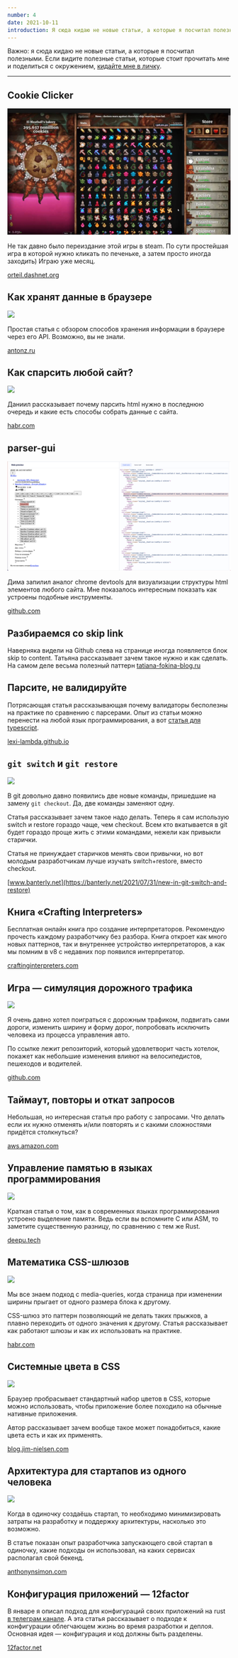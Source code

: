 ```yaml
---
number: 4
date: 2021-10-11
introduction: Я сюда кидаю не новые статьи, а которые я посчитал полезными. Если видите полезные статьи, которые стоит прочитать мне и поделиться с окружением, кидайте мне в личку.
---
```


Важно: я сюда кидаю не новые статьи, а которые я посчитал полезными. Если видите полезные статьи, которые стоит прочитать мне и поделиться с окружением, <a href="https://t.me/sovasergey" target="_blank">кидайте мне в личку</a>.

<hr />

## Cookie Clicker

![](/4-795780/cookieclicker.jpg)

Не так давно было переиздание этой игры в steam. По сути простейшая игра в которой нужно кликать по печеньке, а затем просто иногда заходить) Играю уже месяц.

[orteil.dashnet.org](https://orteil.dashnet.org/cookieclicker/)

## Как хранят данные в браузере

![](https://antonz.ru/browser-storage/storage-cookies.png)

Простая статья с обзором способов хранения информации в браузере через его API. Возможно, вы не знали.

[antonz.ru](https://antonz.ru/browser-storage/)

## Как спарсить любой сайт?

![](https://habrastorage.org/getpro/habr/upload_files/da3/e8a/604/da3e8a60479415173f0ffbe38e4cf45b.png)

Даниил рассказывает почему парсить html нужно в последнюю очередь и какие есть способы собрать данные с сайта.

[habr.com](https://habr.com/ru/post/579336/)

## parser-gui

![](https://raw.githubusercontent.com/dmitryshelomanov/parser-gui/master/preview.png)

Дима запилил аналог chrome devtools для визуализации структуры html элементов любого сайта. Мне показалось интересным показать как устроены подобные инструменты.

[github.com](https://github.com/dmitryshelomanov/parser-gui)

## Разбираемся со skip link

Наверняка видели на Github слева на странице иногда появляется блок skip to content. Татьяна рассказывает зачем такое нужно и как сделать.
На самом деле весьма полезный паттерн
[tatiana-fokina-blog.ru](https://tatiana-fokina-blog.ru/posts/understanding-a-skip-link/)

## Парсите, не валидируйте

Потрясающая статья рассказывающая почему валидаторы бесполезны на практике по сравнению с парсерами.
Опыт из статьи можно перенести на любой язык программирования, а вот [статья для typescript](https://itnext.io/parse-dont-validate-incoming-data-in-typescript-d6d5bfb092c8).

[lexi-lambda.github.io](https://lexi-lambda.github.io/blog/2019/11/05/parse-don-t-validate/)

## `git switch` и `git restore`

![](https://www.banterly.net/content/images/2021/07/5i7rkq.jpg)

В git довольно давно появились две новые команды, пришедшие на замену `git checkout`. Да, две команды заменяют одну.

Статья рассказывает зачем такое надо делать. Теперь я сам использую switch и restore гораздо чаще, чем checkout. Всем кто вкатывается в git будет гораздо проще жить с этими командами, нежели как привыкли старички.

Статья не принуждает старичков менять свои привычки, но вот молодым разработчикам лучше изучать switch+restore, вместо checkout.

[www.banterly.net](https://banterly.net/2021/07/31/new-in-git-switch-and-restore)

## Книга «Crafting Interpreters»

Бесплатная онлайн книга про создание интерпретаторов. Рекомендую прочесть каждому разработчику без разбора. Книга откроет как много новых паттернов, так и внутреннее устройство интерпретаторов, а как мы помним в v8 с недавних пор появился интерпретатор.

[craftinginterpreters.com](https://craftinginterpreters.com/contents.html?)

## Игра — симуляция дорожного трафика

![](https://camo.githubusercontent.com/5dacbb8daa845d43e8fca19df6f951d60b091e215a544b5378d3b288a90d5ca5/68747470733a2f2f612d622d7374726565742e6769746875622e696f2f646f63732f70726f6a6563742f686973746f72792f726574726f73706563746976652f747261666669635f73696d2e676966)

Я очень давно хотел поиграться с дорожным трафиком, подвигать сами дороги, изменить ширину и форму дорог, попробовать исключить человека из процесса управления авто.

По ссылке лежит репозиторий, который удовлетворит часть хотелок, покажет как небольшие изменения влияют на велосипедистов, пешеходов и водителей.

[github.com](https://github.com/a-b-street/abstreet)

## Таймаут, повторы и откат запросов

Небольшая, но интересная статья про работу с запросами. Что делать если их нужно отменять и/или повторять и с какими сложностями придётся столкнуться?

[aws.amazon.com](https://aws.amazon.com/builders-library/timeouts-retries-and-backoff-with-jitter/)

## Управление памятью в языках программирования

![](https://i.imgur.com/R0mdaId.png)

Краткая статья о том, как в современных языках программирования устроено выделение памяти. Ведь если вы вспомните C или ASM, то заметите существенную разницу, по сравнению с тем же Rust.

[deepu.tech](https://deepu.tech/memory-management-in-programming/)

## Математика CSS-шлюзов

![](https://habrastorage.org/files/fd0/517/82c/fd051782ced047da88e4216d47ffad9e.png)

Мы все знаем подход с media-queries, когда страница при изменении ширины прыгает от одного размера блока к другому.

CSS-шлюз это паттерн позволяющий не делать таких прыжков, а плавно переходить от одного значения к другому. Статья рассказывает как работают шлюзы и как их использовать на практике.

[habr.com](https://habr.com/ru/company/vk/blog/315196/)

## Системные цвета в CSS

![](https://cdn.jim-nielsen.com/blog/2021/system-colors-same-system-black.png)

Браузер пробрасывает стандартный набор цветов в CSS, которые можно использовать, чтобы приложение более походило на обычные нативные приложения.

Автор рассказывает зачем вообще такое может понадобиться, какие цвета есть и как их применять.

[blog.jim-nielsen.com](https://blog.jim-nielsen.com/2021/css-system-colors)

## Архитектура для стартапов из одного человека

![](https://anthonynsimon.com/img/blog/one-man-saas-architecture/one-man-saas-architecture.png)

Когда в одиночку создаёшь стартап, то необходимо минимизировать затраты на разработку и поддержку архитектуры, насколько это возможно.

В статье показан опыт разработчика запускающего свой стартап в одиночку, какие подходы он использовал, на каких сервисах располагал свой бекенд.

[anthonynsimon.com](https://anthonynsimon.com/blog/one-man-saas-architecture/)

## Конфигурация приложений — 12factor

В январе я описал подход для конфигураций своих приложений на rust [в телеграм канале](https://t.me/sergeysova/278). А эта статья рассказывает о подходе к конфигурации облегчающем жизнь во время разработки и деплоя. Основная идея — конфигурация и код должны быть разделены.

[12factor.net](https://12factor.net/ru/config)
